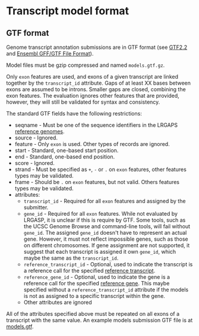 # Transcript model format

## GTF format

Genome transcript annotation submissions are in GTF format
(see [GTF2.2](https://mblab.wustl.edu/GTF22.html)
and [Ensembl GFF/GTF File Format](https://www.ensembl.org/info/website/upload/gff.html)).

Model files must be gzip compressed and named ```models.gtf.gz```.

Only `exon` features are used, and exons of a given transcript are linked together by the `transcript_id` attribute.  Gaps of at least XX bases between exons are assumed
to be introns.  Smaller gaps are closed, combining the exon features.  The evaluation ignores other features
that are provided, however, they will still be validated for syntax and consistency.

The standard GTF fields have the following restrictions:

* seqname - Must be one of the sequence identifiers in the LRGAPS [reference genomes](reference-genomes.md).
* source - Ignored.
* feature - Only `exon` is used. Other types of records are ignored.
* start - Standard, one-based start position.
* end - Standard, one-based end position.
* score - Ignored.
* strand - Must be specified as `+`, `-` or `.` on `exon` features, other features types may be validated.
* frame - Should be `.` on `exon` features, but not valid. Others features types may be validated.
* attributes:
  * `transcript_id` - Required for all `exon` features and assigned by the submitter.
  * `gene_id` - Required for all `exon` features.  While not evaluated by LRGASP, it is unclear if this is require by GTF. Some tools, such as the UCSC Genome Browse and command-line tools, will fail without `gene_id`.  The assigned `gene_id` doesn't have to represent an actual gene. However, it must not reflect impossible genes, such as those on different chromosomes.  If gene assignment are not supported, it suggest that each transcript is assigned it own `gene_id`, which maybe the same as the `transcript_id`.
  * `reference_transcript_id` - Optional, used to indicate the transcript is a reference call for the specified [reference transcript](reference-genomes.md).
  * `reference_gene_id` - Optional, used to indicate the gene is a reference call for the specified [reference gene](reference-genomes.md).  This maybe specified without a `reference_transcript_id` attribute if the models is not as assigned to a specific transcript within the gene.
  * Other attributes are ignored

All of the attributes specified above must be repeated on all exons of a
transcript with the same value.  An example models submission GTF file is at
[models.gtf](../examples/ont_drna_model_ref/model_ont_drna1/models.gtf).
